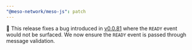 ```yaml
---
"@meso-network/meso-js": patch
---
```


🐛 This release fixes a bug introduced in [v0.0.81](https://github.com/meso-network/meso-js/releases/tag/%40meso-network%2Fmeso-js%400.0.81) where the `READY` event would not be surfaced. We now ensure the `READY` event is passed through message validation.
